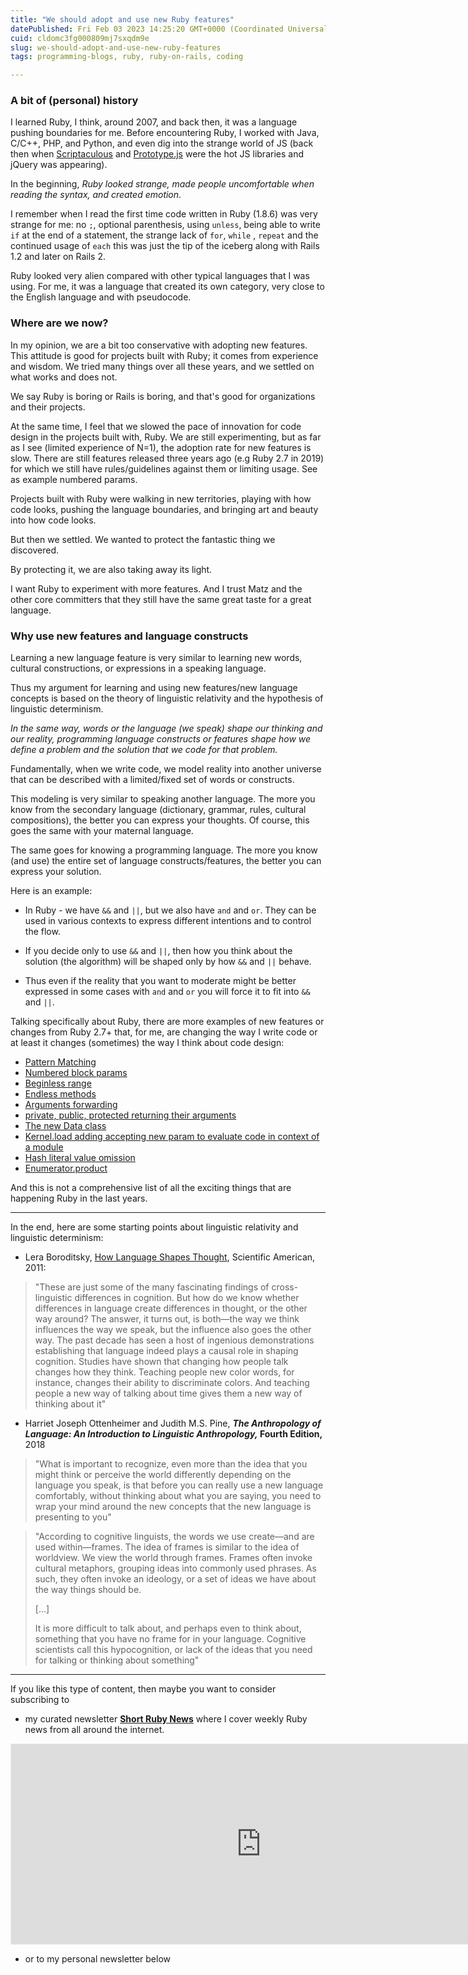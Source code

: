 ```yaml
---
title: "We should adopt and use new Ruby features"
datePublished: Fri Feb 03 2023 14:25:20 GMT+0000 (Coordinated Universal Time)
cuid: cldomc3fg000809mj7sxqdm9e
slug: we-should-adopt-and-use-new-ruby-features
tags: programming-blogs, ruby, ruby-on-rails, coding

---
```


### A bit of (personal) history

I learned Ruby, I think, around 2007, and back then, it was a language pushing boundaries for me. Before encountering Ruby, I worked with Java, C/C++, PHP, and Python, and even dig into the strange world of JS (back then when [Scriptaculous](https://madrobby.github.io/scriptaculous/) and [Prototype.js](https://en.wikipedia.org/wiki/Prototype_JavaScript_Framework) were the hot JS libraries and jQuery was appearing).

In the beginning, *Ruby looked strange, made people uncomfortable when reading the syntax, and created emotion*.

I remember when I read the first time code written in Ruby (1.8.6) was very strange for me: no `;`, optional parenthesis, using `unless`, being able to write `if` at the end of a statement, the strange lack of `for`, `while` , `repeat` and the continued usage of `each` this was just the tip of the iceberg along with Rails 1.2 and later on Rails 2.

Ruby looked very alien compared with other typical languages that I was using. For me, it was a language that created its own category, very close to the English language and with pseudocode.

### **Where are we now?**

In my opinion, we are a bit too conservative with adopting new features. This attitude is good for projects built with Ruby; it comes from experience and wisdom. We tried many things over all these years, and we settled on what works and does not.

We say Ruby is boring or Rails is boring, and that's good for organizations and their projects.

At the same time, I feel that we slowed the pace of innovation for code design in the projects built with, Ruby. We are still experimenting, but as far as I see (limited experience of N=1), the adoption rate for new features is slow. There are still features released three years ago (e.g Ruby 2.7 in 2019) for which we still have rules/guidelines against them or limiting usage. See as example numbered params.

Projects built with Ruby were walking in new territories, playing with how code looks, pushing the language boundaries, and bringing art and beauty into how code looks.

But then we settled. We wanted to protect the fantastic thing we discovered.

By protecting it, we are also taking away its light.

I want Ruby to experiment with more features. And I trust Matz and the other core committers that they still have the same great taste for a great language.

### Why use new features and language constructs

Learning a new language feature is very similar to learning new words, cultural constructions, or expressions in a speaking language.

Thus my argument for learning and using new features/new language concepts is based on the theory of linguistic relativity and the hypothesis of linguistic determinism.

*In the same way, words or the language (we speak) shape our thinking and our reality, programming language constructs or features shape how we define a problem and the solution that we code for that problem.*

Fundamentally, when we write code, we model reality into another universe that can be described with a limited/fixed set of words or constructs.

This modeling is very similar to speaking another language. The more you know from the secondary language (dictionary, grammar, rules, cultural compositions), the better you can express your thoughts. Of course, this goes the same with your maternal language.

The same goes for knowing a programming language. The more you know (and use) the entire set of language constructs/features, the better you can express your solution.

Here is an example:

* In Ruby - we have `&&` and `||`, but we also have `and` and `or`. They can be used in various contexts to express different intentions and to control the flow.
    
* If you decide only to use `&&` and `||`, then how you think about the solution (the algorithm) will be shaped only by how `&&` and `||` behave.
    
* Thus even if the reality that you want to moderate might be better expressed in some cases with `and` and `or` you will force it to fit into `&&` and `||`.
    
Talking specifically about Ruby, there are more examples of new features or changes from Ruby 2.7+ that, for me, are changing the way I write code or at least it changes (sometimes) the way I think about code design:
- [Pattern Matching](https://docs.ruby-lang.org/en/3.0/syntax/pattern_matching_rdoc.html)
- [Numbered block params](https://rubyreferences.github.io/rubychanges/2.7.html#numbered-block-parameters)
- [Beginless range](https://rubyreferences.github.io/rubychanges/2.7.html#beginless-range)
- [Endless methods](https://rubyreferences.github.io/rubychanges/3.0.html#endless-method-definition)
- [Arguments forwarding](https://rubyreferences.github.io/rubychanges/3.0.html#arguments-forwarding--supports-leading-arguments)
- [private, public, protected returning their arguments](https://rubyreferences.github.io/rubychanges/3.1.html#moduleprivate-public-protected-and-module_function-return-their-arguments)
- [The new Data class](https://zverok.space/blog/2023-01-03-data-initialize.html)
- [Kernel.load adding accepting new param to evaluate code in context of a module](https://rubyreferences.github.io/rubychanges/3.1.html#kernelload-module-as-a-second-argument)
- [Hash literal value omission](https://rubyreferences.github.io/rubychanges/3.1.html#values-in-hash-literals-and-keyword-arguments-can-be-omitted)
- [Enumerator.product]([](https://bugs.ruby-lang.org/issues/18685))

And this is not a comprehensive list of all the exciting things that are happening Ruby in the last years. 

---

In the end, here are some starting points about linguistic relativity and linguistic determinism:

* Lera Boroditsky, [How Language Shapes Thought](https://www.scientificamerican.com/author/lera-boroditsky/), Scientific American, 2011:
    

> "These are just some of the many fascinating findings of cross-linguistic differences in cognition. But how do we know whether differences in language create differences in thought, or the other way around? The answer, it turns out, is both—the way we think influences the way we speak, but the influence also goes the other way. The past decade has seen a host of ingenious demonstrations establishing that language indeed plays a causal role in shaping cognition. Studies have shown that changing how people talk changes how they think. Teaching people new color words, for instance, changes their ability to discriminate colors. And teaching people a new way of talking about time gives them a new way of thinking about it"

* Harriet Joseph Ottenheimer and Judith M.S. Pine, ***The Anthropology of Language: An Introduction to Linguistic Anthropology,* Fourth Edition,** 2018
    

> "What is important to recognize, even more than the idea that you might think or perceive the world differently depending on the language you speak, is that before you can really use a new language comfortably, without thinking about what you are saying, you need to wrap your mind around the new concepts that the new language is presenting to you"

> "According to cognitive linguists, the words we use create—and are used within—frames. The idea of frames is similar to the idea of worldview. We view the world through frames. Frames often invoke cultural metaphors, grouping ideas into commonly used phrases. As such, they often invoke an ideology, or a set of ideas we have about the way things should be.
> 
> \[...\]
> 
> It is more difficult to talk about, and perhaps even to think about, something that you have no frame for in your language. Cognitive scientists call this hypocognition, or lack of the ideas that you need for talking or thinking about something"

---

If you like this type of content, then maybe you want to consider subscribing to

* my curated newsletter [**Short Ruby News**](https://newsletter.shortruby.com/) where I cover weekly Ruby news from all around the internet.
    

<iframe src="https://newsletter.shortruby.com/embed" width="800" height="320" style="border:1px solid #EEE"></iframe>

* or to my personal newsletter below